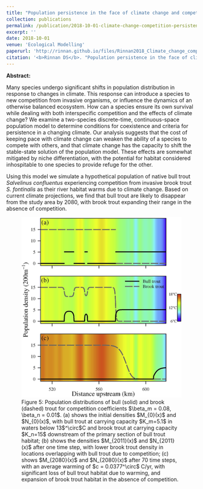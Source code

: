 ```yaml
---
title: "Population persistence in the face of climate change and competition: a battle on two fronts"
collection: publications
permalink: /publication/2018-10-01-climate-change-competition-persistence
excerpt: ''
date: 2018-10-01
venue: 'Ecological Modelling'
paperurl: 'http://rinnan.github.io/files/Rinnan2018_Climate_change_competition_persistence.pdf'
citation: '<b>Rinnan DS</b>. "Population persistence in the face of climate change and competition: a battle on two fronts." <i>Ecological Modelling</i>, 385, 78-88. https://doi.org/10.1016/j.ecolmodel.2018.07.004'
---
```


<b>Abstract:</b>

Many species undergo significant shifts in population distribution in response to changes in climate. This response can introduce a species to new competition from invasive organisms, or influence the dynamics of an otherwise balanced ecosystem. How can a species ensure its own survival while dealing with both interspecific competition and the effects of climate change? We examine a two-species discrete-time, continuous-space population model to determine conditions for coexistence and criteria for persistence in a changing climate. Our analysis suggests that the cost of keeping pace with climate change can weaken the ability of a species to compete with others, and that climate change has the capacity to shift the stable-state solution of the population model. These effects are somewhat mitigated by niche differentiation, with the potential for habitat considered inhospitable to one species to provide refuge for the other.

Using this model we simulate a hypothetical population of native bull trout <i>Salvelinus confluentus</i> experiencing competition from invasive brook trout <i>S. fontinalis</i> as their river habitat warms due to climate change. Based on current climate projections, we find that bull trout are likely to disappear from the study area by 2080, with brook trout expanding their range in the absence of competition.

<figure>
  <img src="/images/climate-change-competition-persistence.jpg" alt="Population distributions of bull and brook trout.">
  <figcaption>Figure 5: Population distributions of bull (solid) and brook (dashed) trout for competition coefficients $\beta_m = 0.08, \beta_n = 0.01$. (a) shows the initial densities $M_{0}(x)$ and $N_{0}(x)$, with bull trout at carrying capacity $K_m=5.1$ in waters below 13$^\circ$C and brook trout at carrying capacity $K_n=15$ downstream of the primary section of bull trout habitat; (b) shows the densities $M_{2011}(x)$ and $N_{2011}(x)$ after one time step, with lower brook trout density in locations overlapping with bull trout due to competition; (c) shows $M_{2080}(x)$ and $N_{2080}(x)$ after 70 time steps, with an average warming of $c = 0.0377^\circ$ C/yr, with significant loss of bull trout habitat due to warming, and expansion of brook trout habitat in the absence of competition.</figcaption>
</figure>

